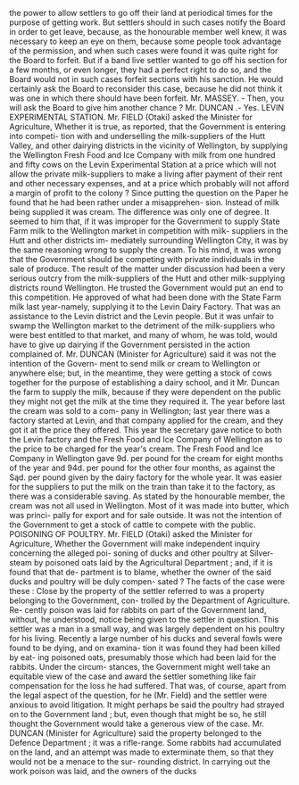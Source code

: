 the power to allow settlers to go off their land at periodical times for the purpose of getting work. But settlers should in such cases notify the Board in order to get leave, because, as the honourable member well knew, it was necessary to keep an eye on them, because some people took advantage of the permission, and when such cases were found it was quite right for the Board to forfeit. But if a band live settler wanted to go off his section for a few months, or even longer, they had a perfect right to do so, and the Board would not in such cases forfeit sections with his sanction. He would certainly ask the Board to reconsider this case, because he did not think it was one in which there should have been forfeit. Mr. MASSEY. - Then, you will ask the Board to give him another chance ? Mr. DUNCAN .- Yes. LEVIN EXPERIMENTAL STATION. Mr. FIELD (Otaki) asked the Minister for Agriculture, Whether it is true, as reported, that the Government is entering into competi- tion with and underselling the milk-suppliers of the Hutt Valley, and other dairying districts in the vicinity of Wellington, by supplying the Wellington Fresh Food and Ice Company with milk from one hundred and fifty cows on the Levin Experimental Station at a price which will not allow the private milk-suppliers to make a living after payment of their rent and other necessary expenses, and at a price which probably will not afford a margin of profit to the colony ? Since putting the question on the Paper he found that he had been rather under a misapprehen- sion. Instead of milk being supplied it was cream. The difference was only one of degree. It seemed to him that, if it was improper for the Government to supply State Farm milk to the Wellington market in competition with milk- suppliers in the Hutt and other districts im- mediately surrounding Wellington City, it was by the same reasoning wrong to supply the cream. To his mind, it was wrong that the Government should be competing with private individuals in the sale of produce. The result of the matter under discussion had been a very serious outcry from the milk-suppliers of the Hutt and other milk-supplying districts round Wellington. He trusted the Government would put an end to this competition. He approved of what had been done with the State Farm milk last year-namely, supplying it to the Levin Dairy Factory. That was an assistance to the Levin district and the Levin people. But it was unfair to swamp the Wellington market to the detriment of the milk-suppliers who were best entitled to that market, and many of whom, he was told, would have to give up dairying if the Government persisted in the action complained of. Mr. DUNCAN (Minister for Agriculture) said it was not the intention of the Govern- ment to send milk or cream to Wellington or anywhere else; but, in the meantime, they were getting a stock of cows together for the purpose of establishing a dairy school, and it Mr. Duncan the farm to supply the milk, because if they were dependent on the public they might not get the milk at the time they required it. The year before last the cream was sold to a com- pany in Wellington; last year there was a factory started at Levin, and that company applied for the cream, and they got it at the price they offered. This year the secretary gave notice to both the Levin factory and the Fresh Food and Ice Company of Wellington as to the price to be charged for the year's cream. The Fresh Food and Ice Company in Wellington gave 9d. per pound for the cream for eight months of the year and 94d. per pound for the other four months, as against the Sąd. per pound given by the dairy factory for the whole year. It was easier for the suppliers to put the milk on the train than take it to the factory, as there was a considerable saving. As stated by the honourable member, the cream was not all used in Wellington. Most of it was made into butter, which was princi- pally for export and for sale outside. It was not the intention of the Government to get a stock of cattle to compete with the public. POISONING OF POULTRY. Mr. FIELD (Otaki) asked the Minister for Agriculture, Whether the Government will make independent inquiry concerning the alleged poi- soning of ducks and other poultry at Silver- steam by poisoned oats laid by the Agricultural Department ; and, if it is found that that de- partment is to blame, whether the owner of the said ducks and poultry will be duly compen- sated ? The facts of the case were these : Close by the property of the settler referred to was a property belonging to the Government, con- trolled by the Department of Agriculture. Re- cently poison was laid for rabbits on part of the Government land, without, he understood, notice being given to the settler in question. This settler was a man in a small way, and was largely dependent on his poultry for his living. Recently a large number of his ducks and several fowls were found to be dying, and on examina- tion it was found they had been killed by eat- ing poisoned oats, presumably those which had been laid for the rabbits. Under the circum- stances, the Government might well take an equitable view of the case and award the settler something like fair compensation for the loss he had suffered. That was, of course, apart from the legal aspect of the question, for he (Mr. Field) and the settler were anxious to avoid litigation. It might perhaps be said the poultry had strayed on to the Government land ; but, even though that might be so, he still thought the Government would take a generous view of the case. Mr. DUNCAN (Minister for Agriculture) said the property belonged to the Defence Department ; it was a rifle-range. Some rabbits had accumulated on the land, and an attempt was made to exterminate them, so that they would not be a menace to the sur- rounding district. In carrying out the work poison was laid, and the owners of the ducks 
